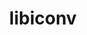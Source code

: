 ---
title: "libiconv"
layout: cache
categories: [package, develop]
meta: {"versions": ["1.17"], "compilers": ["apple-clang@=15.0.0", "cce@=15.0.1", "gcc@=10.3.0", "gcc@=11.4.0", "gcc@=12.3.0"], "oss": ["amzn2", "rhel8", "sle_hpc15", "ubuntu22.04", "ventura"], "platforms": ["darwin", "linux"], "targets": ["aarch64", "neoverse_v1", "neoverse_v2", "x86_64_v4", "zen4"], "stacks": ["aws-pcluster-neoverse_v1", "e4s-cray-rhel", "e4s-cray-sles", "e4s-neoverse-v2", "e4s-neoverse_v1", "ml-darwin-aarch64-mps", "root"], "num_specs": 6, "num_specs_by_stack": {"e4s-cray-sles": 1, "root": 6, "e4s-cray-rhel": 1, "ml-darwin-aarch64-mps": 1, "e4s-neoverse_v1": 1, "aws-pcluster-neoverse_v1": 1, "e4s-neoverse-v2": 1}}
spec_details: [{"hash": "6bj2al6exv3nnzgjzuj4vxugca2mitcf", "compiler": "gcc@=10.3.0", "versions": ["1.17"], "os": "sle_hpc15", "platform": "linux", "target": "x86_64_v4", "variants": ["build_system=autotools", "libs=shared,static"], "stacks": ["e4s-cray-sles", "root"], "size": "-", "tarball": "https://binaries.spack.io/develop/build_cache/linux-sle_hpc15-x86_64_v4/gcc-10.3.0/libiconv-1.17/linux-sle_hpc15-x86_64_v4-gcc-10.3.0-libiconv-1.17-6bj2al6exv3nnzgjzuj4vxugca2mitcf.spack"}, {"hash": "q5wnb3dw2i4j4x5eh552kbz7k4obxdlh", "compiler": "cce@=15.0.1", "versions": ["1.17"], "os": "rhel8", "platform": "linux", "target": "zen4", "variants": ["build_system=autotools", "libs=shared,static"], "stacks": ["root", "e4s-cray-rhel"], "size": "-", "tarball": "https://binaries.spack.io/develop/build_cache/linux-rhel8-zen4/cce-15.0.1/libiconv-1.17/linux-rhel8-zen4-cce-15.0.1-libiconv-1.17-q5wnb3dw2i4j4x5eh552kbz7k4obxdlh.spack"}, {"hash": "2ozelkl3vfy3eppsgocj37domutujqg5", "compiler": "apple-clang@=15.0.0", "versions": ["1.17"], "os": "ventura", "platform": "darwin", "target": "aarch64", "variants": ["build_system=autotools", "libs=shared,static"], "stacks": ["ml-darwin-aarch64-mps", "root"], "size": "-", "tarball": "https://binaries.spack.io/develop/build_cache/darwin-ventura-aarch64/apple-clang-15.0.0/libiconv-1.17/darwin-ventura-aarch64-apple-clang-15.0.0-libiconv-1.17-2ozelkl3vfy3eppsgocj37domutujqg5.spack"}, {"hash": "hdmpedprgirtwtz5jfjckjf7in5ofwc6", "compiler": "gcc@=11.4.0", "versions": ["1.17"], "os": "ubuntu22.04", "platform": "linux", "target": "neoverse_v1", "variants": ["build_system=autotools", "libs=shared,static"], "stacks": ["root", "e4s-neoverse_v1"], "size": "-", "tarball": "https://binaries.spack.io/develop/build_cache/linux-ubuntu22.04-neoverse_v1/gcc-11.4.0/libiconv-1.17/linux-ubuntu22.04-neoverse_v1-gcc-11.4.0-libiconv-1.17-hdmpedprgirtwtz5jfjckjf7in5ofwc6.spack"}, {"hash": "rqjhrwpyh5gutujl4xalu3rphz2eatkj", "compiler": "gcc@=12.3.0", "versions": ["1.17"], "os": "amzn2", "platform": "linux", "target": "neoverse_v1", "variants": ["build_system=autotools", "libs=shared,static"], "stacks": ["aws-pcluster-neoverse_v1", "root"], "size": "-", "tarball": "https://binaries.spack.io/develop/build_cache/linux-amzn2-neoverse_v1/gcc-12.3.0/libiconv-1.17/linux-amzn2-neoverse_v1-gcc-12.3.0-libiconv-1.17-rqjhrwpyh5gutujl4xalu3rphz2eatkj.spack"}, {"hash": "ktbke6zekzk2f7hodgnx3dc56tbag7ln", "compiler": "gcc@=11.4.0", "versions": ["1.17"], "os": "ubuntu22.04", "platform": "linux", "target": "neoverse_v2", "variants": ["build_system=autotools", "libs=shared,static"], "stacks": ["root", "e4s-neoverse-v2"], "size": "-", "tarball": "https://binaries.spack.io/develop/build_cache/linux-ubuntu22.04-neoverse_v2/gcc-11.4.0/libiconv-1.17/linux-ubuntu22.04-neoverse_v2-gcc-11.4.0-libiconv-1.17-ktbke6zekzk2f7hodgnx3dc56tbag7ln.spack"}]
---